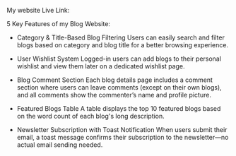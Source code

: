 My website Live Link: 

5 Key Features of my Blog Website:

* Category & Title-Based Blog Filtering
Users can easily search and filter blogs based on category and blog title for a better browsing experience.

* User Wishlist System
Logged-in users can add blogs to their personal wishlist and view them later on a dedicated wishlist page.

* Blog Comment Section
Each blog details page includes a comment section where users can leave comments (except on their own blogs), and all comments show the commenter’s name and profile picture.

* Featured Blogs Table
A table displays the top 10 featured blogs based on the word count of each blog's long description.

* Newsletter Subscription with Toast Notification
When users submit their email, a toast message confirms their subscription to the newsletter—no actual email sending needed.